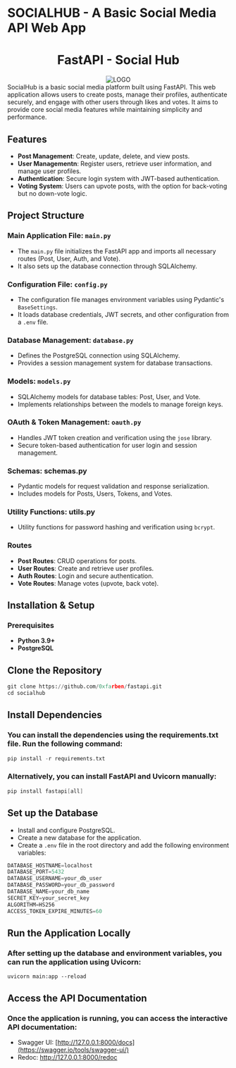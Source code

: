 # SOCIALHUB - A Basic Social Media API Web App
<h1><center>FastAPI - Social Hub</center></h1>
<div align="center">
  <a><img src="https://iili.io/dGsuZen.png" alt="LOGO"/></a>
</div>
SocialHub is a basic social media platform built using FastAPI. This web application allows users to create posts, manage their profiles, authenticate securely, and engage with other users through likes and votes. It aims to provide core social media features while maintaining simplicity and performance.

## Features

- **Post Management**: Create, update, delete, and view posts.
- **User Managementn**: Register users, retrieve user information, and manage user profiles.
- **Authentication**: Secure login system with JWT-based authentication.
- **Voting System**: Users can upvote posts, with the option for back-voting but no down-vote logic.

## Project Structure
### Main Application File: ```main.py```
- The ```main.py``` file initializes the FastAPI app and imports all necessary routes (Post, User, Auth, and Vote).
- It also sets up the database connection through SQLAlchemy.

### Configuration File: ```config.py```
- The configuration file manages environment variables using Pydantic's ```BaseSettings```.
- It loads database credentials, JWT secrets, and other configuration from a ```.env``` file.

### Database Management: ```database.py```
- Defines the PostgreSQL connection using SQLAlchemy.
- Provides a session management system for database transactions.

### Models: ```models.py```
- SQLAlchemy models for database tables: Post, User, and Vote.
- Implements relationships between the models to manage foreign keys.
  
### OAuth & Token Management: ```oauth.py```
- Handles JWT token creation and verification using the ```jose``` library.
- Secure token-based authentication for user login and session management.
  
### Schemas: schemas.py
- Pydantic models for request validation and response serialization.
- Includes models for Posts, Users, Tokens, and Votes.
  
### Utility Functions: utils.py
- Utility functions for password hashing and verification using ```bcrypt```.

### Routes
- **Post Routes**: CRUD operations for posts.
- **User Routes**: Create and retrieve user profiles.
- **Auth Routes**: Login and secure authentication.
- **Vote Routes**: Manage votes (upvote, back vote).

## Installation & Setup
### Prerequisites
- **Python 3.9+**
- **PostgreSQL**

## Clone the Repository

```python
git clone https://github.com/0xfarben/fastapi.git
cd socialhub
```

## Install Dependencies
### You can install the dependencies using the requirements.txt file. Run the following command:
```python
pip install -r requirements.txt
```

### Alternatively, you can install FastAPI and Uvicorn manually:
```java
pip install fastapi[all]
```

## Set up the Database
- Install and configure PostgreSQL.
- Create a new database for the application.
- Create a ```.env``` file in the root directory and add the following environment variables:

``` python
DATABASE_HOSTNAME=localhost
DATABASE_PORT=5432
DATABASE_USERNAME=your_db_user
DATABASE_PASSWORD=your_db_password
DATABASE_NAME=your_db_name
SECRET_KEY=your_secret_key
ALGORITHM=HS256
ACCESS_TOKEN_EXPIRE_MINUTES=60
```

## Run the Application Locally
### After setting up the database and environment variables, you can run the application using Uvicorn:
```
uvicorn main:app --reload
```

## Access the API Documentation
### Once the application is running, you can access the interactive API documentation:

- Swagger UI: [http://127.0.0.1:8000/docs](https://swagger.io/tools/swagger-ui/)
- Redoc: http://127.0.0.1:8000/redoc
